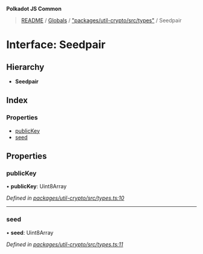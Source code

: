 **Polkadot JS Common**

> [README](../README.md) / [Globals](../globals.md) / ["packages/util-crypto/src/types"](../modules/_packages_util_crypto_src_types_.md) / Seedpair

# Interface: Seedpair

## Hierarchy

* **Seedpair**

## Index

### Properties

* [publicKey](_packages_util_crypto_src_types_.seedpair.md#publickey)
* [seed](_packages_util_crypto_src_types_.seedpair.md#seed)

## Properties

### publicKey

•  **publicKey**: Uint8Array

*Defined in [packages/util-crypto/src/types.ts:10](https://github.com/polkadot-js/common/blob/13ae8665/packages/util-crypto/src/types.ts#L10)*

___

### seed

•  **seed**: Uint8Array

*Defined in [packages/util-crypto/src/types.ts:11](https://github.com/polkadot-js/common/blob/13ae8665/packages/util-crypto/src/types.ts#L11)*
